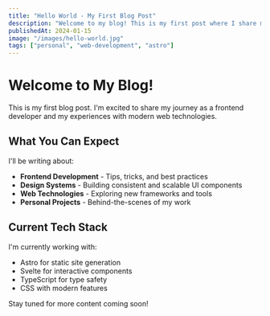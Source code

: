 ```yaml
---
title: "Hello World - My First Blog Post"
description: "Welcome to my blog! This is my first post where I share my thoughts on web development and design."
publishedAt: 2024-01-15
image: "/images/hello-world.jpg"
tags: ["personal", "web-development", "astro"]
---
```


# Welcome to My Blog!

This is my first blog post. I'm excited to share my journey as a frontend developer and my experiences with modern web technologies.

## What You Can Expect

I'll be writing about:

- **Frontend Development** - Tips, tricks, and best practices
- **Design Systems** - Building consistent and scalable UI components
- **Web Technologies** - Exploring new frameworks and tools
- **Personal Projects** - Behind-the-scenes of my work

## Current Tech Stack

I'm currently working with:

- Astro for static site generation
- Svelte for interactive components
- TypeScript for type safety
- CSS with modern features

Stay tuned for more content coming soon!
